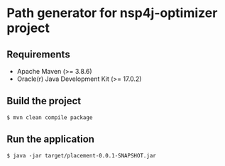 # Path generator for nsp4j-optimizer project

## Requirements
- Apache Maven (>= 3.8.6)
- Oracle(r) Java Development Kit (>= 17.0.2)

## Build the project
```
$ mvn clean compile package
```

## Run the application
```
$ java -jar target/placement-0.0.1-SNAPSHOT.jar
```
